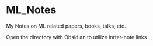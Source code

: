 # ML_Notes

My Notes on ML related papers, books, talks, etc.

Open the directory with Obsidian to utilize inrter-note links
